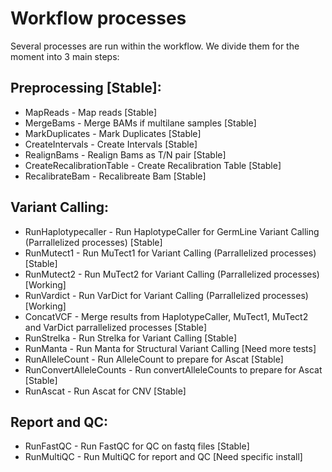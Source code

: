 # Workflow processes
Several processes are run within the workflow. We divide them for the moment into 3 main steps:

## Preprocessing [Stable]:
 - MapReads - Map reads [Stable]
 - MergeBams - Merge BAMs if multilane samples [Stable]
 - MarkDuplicates - Mark Duplicates [Stable]
 - CreateIntervals - Create Intervals [Stable]
 - RealignBams - Realign Bams as T/N pair [Stable]
 - CreateRecalibrationTable - Create Recalibration Table [Stable]
 - RecalibrateBam - Recalibreate Bam [Stable]

## Variant Calling:
 - RunHaplotypecaller - Run HaplotypeCaller for GermLine Variant Calling (Parrallelized processes) [Stable]
 - RunMutect1 - Run MuTect1 for Variant Calling (Parrallelized processes) [Stable]
 - RunMutect2 - Run MuTect2 for Variant Calling (Parrallelized processes) [Working]
 - RunVardict - Run VarDict for Variant Calling (Parrallelized processes) [Working]
 - ConcatVCF - Merge results from HaplotypeCaller, MuTect1, MuTect2 and VarDict parrallelized processes [Stable]
 - RunStrelka - Run Strelka for Variant Calling [Stable]
 - RunManta - Run Manta for Structural Variant Calling [Need more tests]
 - RunAlleleCount - Run AlleleCount to prepare for Ascat [Stable]
 - RunConvertAlleleCounts - Run convertAlleleCounts to prepare for Ascat [Stable]
 - RunAscat - Run Ascat for CNV [Stable]

## Report and QC:
 - RunFastQC - Run FastQC for QC on fastq files [Stable]
 - RunMultiQC - Run MultiQC for report and QC [Need specific install]
